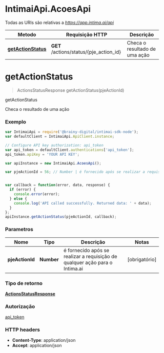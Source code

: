 # IntimaiApi.AcoesApi

Todas as URIs são relativas a *https://app.intima.ai/api*

Metodo | Requisição HTTP | Descrição
------------- | ------------- | -------------
[**getActionStatus**](AcoesApi.md#getActionStatus) | **GET** /actions/status/{pje_action_id} | Checa o resultado de uma ação


<a name="getActionStatus"></a>
# **getActionStatus**
> ActionsStatusResponse getActionStatus(pjeActionId)

getActionStatus

Checa o resultado de uma ação

### Exemplo
```javascript
var IntimaiApi = require('@brainy-digital/intimai-sdk-node');
var defaultClient = IntimaiApi.ApiClient.instance;

// Configure API key authorization: api_token
var api_token = defaultClient.authentications['api_token'];
api_token.apiKey = 'YOUR API KEY';

var apiInstance = new IntimaiApi.AcoesApi();

var pjeActionId = 56; // Number | é fornecido após se realizar a requisição de qualquer ação para o Intima.ai


var callback = function(error, data, response) {
  if (error) {
    console.error(error);
  } else {
    console.log('API called successfully. Returned data: ' + data);
  }
};
apiInstance.getActionStatus(pjeActionId, callback);
```

### Parametros

Nome | Tipo | Descrição | Notas
------------- | ------------- | ------------- | -------------
 **pjeActionId** | **Number**| é fornecido após se realizar a requisição de qualquer ação para o Intima.ai | [obrigatório]

### Tipo de retorno

[**ActionsStatusResponse**](ActionsStatusResponse.md)

### Autorização

[api_token](../README.md#api_token)

### HTTP headers

 - **Content-Type**: application/json
 - **Accept**: application/json

